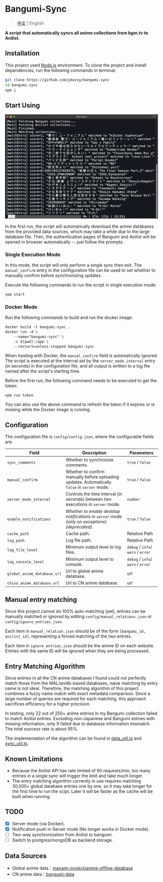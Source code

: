 # Bangumi-Sync

> [中文](README.md) | English

**A script that automatically syncs all anime collections from bgm.tv to Anilist.**

## Installation

This project used [Node.js](https://nodejs.org) environment. To clone the project and install dependencies, run the
following commands in terminal:

```bash
git clone https://github.com/ykozxy/bangumi-sync
cd bangumi-sync
npm i
```

## Start Using

<img src="./asset/image-20220522130730661.png" alt="image-20220522130730661" style="zoom: 67%;" />

In the first run, the script will automatically download the anime databases from the provided data sources, which may take a while due to the large database file. Then, the authentication pages of Bangumi and Anilist will be opened in browser automatically -- just follow the prompts.

### Single Execution Mode

In this mode, the script will only perform a single sync then exit. The `manual_confirm` entry in the configuration file can be used to set whether to manually confirm before synchronizing updates.

Execute the following commands to run the script in single execution mode:

```bash
npm start
```

### Docker Mode

Run the following commands to build and run the docker image:

```shell
docker build -t bangumi-sync .
docker run -d \
	--name="bangumi-sync" \
	-v $(pwd):/app \
	--restart=unless-stopped bangumi-sync
```

When hosting with Docker, the `manual_confirm` field is automatically ignored. The script is executed at the interval set by the `server_mode_interval` entry (in seconds) in the configuration file, and all output is written to a log file named after the script's starting time.

Before the first run, the following command needs to be executed to get the token:

```shell
npm run token
```

You can also use the above command to refresh the token if it expires or is missing while the Docker image is running.

## Configuration

The configuration file is `config/config.json`, where the configurable fields are:

| Field                       | Description                                                                                   | Parameters                         |
|-----------------------------|-----------------------------------------------------------------------------------------------|------------------------------------|
| `sync_comments`             | Whether to synchronize comments.                                                              | `true` / `false`                   |
| `manual_confirm`            | Whether to confirm manually before uploading updates. Automatically `false` in `server` mode. | `true` / `false`                   |
| `server_mode_interval`      | Controls the time interval (in seconds) between two executions in `server` mode.              | `number`                           |
| `enable_notifications`      | *Whether to enable desktop notifications in `server` mode (only on exceptions) (deprecated).* | `true` / `false`                   |
| `cache_path`                | Cache path.                                                                                   | Relative Path                      |
| `log_path`                  | Log file path.                                                                                | Relative Path                      |
| `log_file_level`            | Minimum output level to log files.                                                            | `debug` / `info`/ `warn` / `error` |
| `log_console_level`         | Minimum output level to console.                                                              | `debug` / `info`/ `warn` / `error` |
| `global_anime_database_url` | Url to global anime database.                                                                 | url                                |
| `china_anime_database_url`  | Url to CN anime database.                                                                     | url                                |

## Manual entry matching

Since this project cannot do 100% auto-matching (yet), entries can be manually matched or ignored by
editing `config/manual_relations.json` or `config/ignore_entries.json`.

Each item in `manual_relation.json` should be of the form `[bangumi_id, anilist_id]`, representing a forced matching of
the two entries.

Each item in `ignore_entries.json` should be the anime ID on each website. Entries with the same ID will be ignored when
they are being processed.

## Entry Matching Algorithm

Since entries in all the CN anime databases I found could not perfectly match those from the MAL/anidb-based databases,
naive matching by entry name is not ideal. Therefore, the matching algorithm of this project combines a fuzzy name match
with exact metadata comparison. Since a large number of queries are required for each matching, this approach sacrifices
efficiency for a higher precision.

In testing, only 22 out of 250+ anime entries in my Bangumi collection failed to match Anilist entries. Excluding
non-Japanese and Bangumi entries with missing information, only 9 failed due to database information mismatch. The total
success rate is about 95%.

The implementation of the algorithm can be found in [data_util.ts](src/utils/data_util.ts)
and [sync_util.ts](src/utils/sync_util.ts).

## Known Limitations

- Because the Anilist API has rate limited of 90 requests/min, too many entries in a single sync will trigger the limit
  and take much longer.
- The entry matching algorithm currently in use requires matching 30,000+ global database entries one by one, so it may
  take longer for the first time to run the scipt. Later it will be faster as the cache will be built when running.

## TODO

- [x] Server mode (via Docker).
- [x] Notification push in Server mode (No longer works in Docker mode).
- [ ] Two-way synchronization from Anilist to bangumi.
- [ ] Switch to postgres/mongoDB as backend storage.

## Data Sources

- Global anime data：[manami-project/anime-offline-database](https://github.com/manami-project/anime-offline-database)
- CN anime data：[bangumi-data](https://github.com/bangumi-data/bangumi-data)
